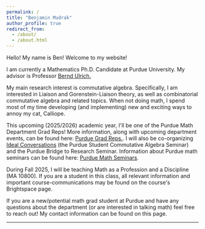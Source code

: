 ```yaml
---
permalink: /
title: "Benjamin Mudrak"
author_profile: true
redirect_from: 
  - /about/
  - /about.html
---
```


Hello! My name is Ben! Welcome to my website!

I am currently a Mathematics Ph.D. Candidate at Purdue University. My advisor is Professor [Bernd Ulrich.](https://www.math.purdue.edu/~bulrich/)

My main research interest is commutative algebra. Specifically, I am interested in Liaison and Gorenstein-Liaison theory, as well as combinatorial commutative algebra and related topics. When not doing math, I spend most of my time developing (and implementing) new and exciting ways to annoy my cat, Calliope.

This upcoming (2025/2026) academic year, I'll be one of the Purdue Math Department Grad Reps! More information, along with upcoming department events, can be found here: [Purdue Grad Reps.](https://sites.google.com/site/pumareps/). I will also be co-organizing [Ideal Conversations](https://sites.google.com/view/ideal-conversations/home) (the Purdue Student Commutative Algebra Seminar) and the Purdue Bridge to Research Seminar. Information about Purdue math seminars can be found here: [Purdue Math Seminars](https://sites.google.com/site/pumareps/seminars). 

During Fall 2025, I will be teaching Math as a Profession and a Discipline (MA 10800). If you are a student in this class, all relevant information and important course-communications may be found on the course's Brightspace page. 

If you are a new/potential math grad student at Purdue and have any questions about the department (or are interested in talking math) feel free to reach out! My contact information can be found on this page.

------

